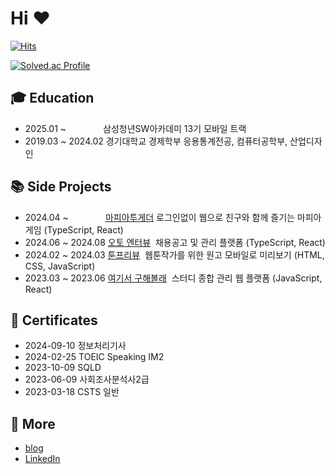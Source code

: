 # Hi ♥
[![Hits](https://hits.seeyoufarm.com/api/count/incr/badge.svg?url=https%3A%2F%2Fgithub.com%2Fcheonjiyun&count_bg=%23FB9724&title_bg=%23555555&icon=&icon_color=%23E7E7E7&title=hits&edge_flat=false)](https://hits.seeyoufarm.com)

[![Solved.ac Profile](http://mazassumnida.wtf/api/v2/generate_badge?boj=gunbam715)](https://solved.ac/gunbam715/)


## 🎓 Education

- 2025.01 ~ &nbsp;&nbsp;&nbsp;&nbsp;&nbsp;&nbsp;&nbsp;&nbsp;&nbsp;&nbsp;&nbsp;&nbsp;&nbsp; 삼성청년SW아카데미 13기 모바일 트랙
- 2019.03 ~ 2024.02 경기대학교 경제학부 응용통계전공, 컴퓨터공학부, 산업디자인

## 📚  Side Projects

- 2024.04 ~&nbsp;&nbsp;&nbsp;&nbsp;&nbsp;&nbsp;&nbsp;&nbsp;&nbsp;&nbsp;&nbsp;&nbsp;&nbsp;&nbsp; [마피아투게더](https://github.com/mafia-together) 로그인없이 웹으로 친구와 함께 즐기는 마피아게임 (TypeScript, React)
- 2024.06 ~ 2024.08 [오토 엔터뷰](https://github.com/cheonjiyun/auto-enterview-fe) &nbsp;채용공고 및 관리 플랫폼 (TypeScript, React)
- 2024.02 ~ 2024.03 [툰프리뷰](https://github.com/cheonjiyun/Toonpreview) &nbsp;웹툰작가를 위한 원고 모바일로 미리보기 (HTML, CSS, JavaScript)
- 2023.03 ~ 2023.06 [여기서 구해볼래](https://github.com/kgu-capstone) &nbsp;스터디 종합 관리 웹 플랫폼 (JavaScript, React)

## 🎫 Certificates
- 2024-09-10 정보처리기사
- 2024-02-25 TOEIC Speaking IM2
- 2023-10-09 SQLD
- 2023-06-09 사회조사분석사2급
- 2023-03-18 CSTS 일반




## 💬  More
- [blog](https://jduenv.tistory.com/)
- [LinkedIn](https://www.linkedin.com/in/cheonjiyun/)

<!--

## 🎖️ Awards
- 2023.06.02 대학생논문경진대회


[<img src="https://img.shields.io/badge/dev블로그-555555?style=for-the-badge&logo=tistory&logoColor=ffffff&label=Tistory&labelColor=000000"/>](https://jduenv.tistory.com/)



**cheonjiyun/cheonjiyun** is a ✨ _special_ ✨ repository because its `README.md` (this file) appears on your GitHub profile.

Here are some ideas to get you started:

- 🔭 I’m currently working on ...
- 🌱 I’m currently learning ...
- 👯 I’m looking to collaborate on ...
- 🤔 I’m looking for help with ...
- 💬 Ask me about ...
- 📫 How to reach me: ...
- 😄 Pronouns: ...
- ⚡ Fun fact: ...
-->
